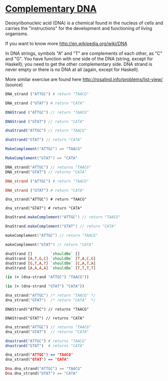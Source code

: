 # [Complementary DNA](https://www.codewars.com/kata/554e4a2f232cdd87d9000038)
Deoxyribonucleic acid (DNA) is a chemical found in the nucleus of cells and carries the "instructions" for the development and functioning of living organisms.

If you want to know more http://en.wikipedia.org/wiki/DNA

In DNA strings, symbols "A" and "T" are complements of each other, as "C" and "G". 
You have function with one side of the DNA (string, except for Haskell); you need to get the other complementary side. DNA strand is never empty or there is no DNA at all (again, except for Haskell).

More similar exercise are found here http://rosalind.info/problems/list-view/ (source)

```python
DNA_strand ("ATTGC") # return "TAACG"

DNA_strand ("GTAT") # return "CATA"
```

```javascript
DNAStrand ("ATTGC") // return "TAACG"

DNAStrand ("GTAT") // return "CATA" 
```

```typescript
dnaStrand("ATTGC") // return "TAACG"

dnaStrand("GTAT") // return "CATA" 
```

```csharp
MakeComplement("ATTGC") => "TAACG"

MakeComplement("GTAT") => "CATA"
```

```php
DNA_strand("ATTGC") // returns "TAACG"
DNA_strand("GTAT") // returns "CATA"
```

```ruby
DNA_strand ("ATTGC") # return "TAACG"

DNA_strand ("GTAT") # return "CATA"
```

```crystal
dna_strand("ATTGC") # return "TAACG"

dna_strand("GTAT") # return "CATA"
```

```java
DnaStrand.makeComplement("ATTGC") // return "TAACG"

DnaStrand.makeComplement("GTAT") // return "CATA"
```

```kotlin
makeComplement("ATTGC") // return "TAACG"

makeComplement("GTAT") // return "CATA"
```


```haskell
dnaStrand []        `shouldBe` []
dnaStrand [A,T,G,C] `shouldBe` [T,A,C,G]
dnaStrand [G,T,A,T] `shouldBe` [C,A,T,A]
dnaStrand [A,A,A,A] `shouldBe` [T,T,T,T]
```

```clojure
(is (= (dna-strand "ATTGC") "TAACG"))

(is (= (dna-strand "GTAT") "CATA"))
```

```c
dna_strand("ATTGC") /* return "TAACG" */
dna_strand("GTAT")  /* return "CATA"  */
```

```golang
DNAStrand("ATTGC") // returns "TAACG"

DNAStrand("GTAT") // returns "CATA"
```

```rust
dna_strand("ATTGC") // returns "TAACG"
dna_strand("GTAT")  // returns "CATA"
```

```julia
dnastrand("ATTGC") # returns "TAACG"
dnastrand("GTAT")  # returns "CATA"
```

```prolog
dna_strand("ATTGC") == "TAACG"
dna_strand("GTAT") == "CATA"
```

```elixir
Dna.dna_strand("ATTGC") == "TAACG"
Dna.dna_strand("GTAT") == "CATA"
```